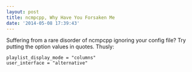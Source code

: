 ```yaml
---
layout: post
title: ncmpcpp, Why Have You Forsaken Me
date: '2014-05-08 17:39:43'
---
```


Suffering from a rare disorder of ncmpcpp ignoring your config file? Try putting the option values in quotes. Thusly:

    playlist_display_mode = "columns"
    user_interface = "alternative"
